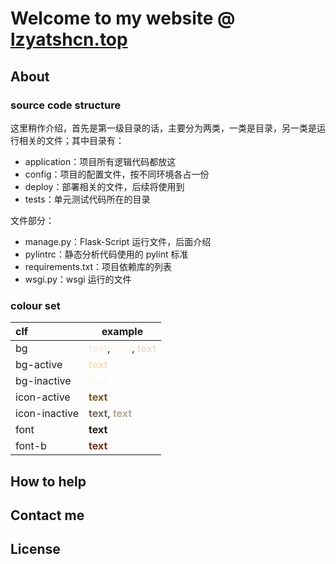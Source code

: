 # Welcome to my website @ [lzyatshcn.top](https://www.lzyatshcn.top/)

## About

### source code structure

这里稍作介绍，首先是第一级目录的话，主要分为两类，一类是目录，另一类是运行相关的文件；其中目录有：

- application：项目所有逻辑代码都放这
- config：项目的配置文件，按不同环境各占一份
- deploy：部署相关的文件，后续将使用到
- tests：单元测试代码所在的目录

文件部分：

- manage.py：Flask-Script 运行文件，后面介绍
- pylintrc：静态分析代码使用的 pylint 标准
- requirements.txt：项目依赖库的列表
- wsgi.py：wsgi 运行的文件

### colour set

| clf           | example                                                                                                                                        |
|:--------------|------------------------------------------------------------------------------------------------------------------------------------------------|
| bg            | <span style="color:#F7F0EA"><b>text</b></span>, <span style="color:#FDF8F2"><b>text</b></span>, <span style="color:#E8E1DB"><b>text</b></span> |
| bg-active     | <span style="color:#FADFB0"><b>text</b></span>                                                                                                 |
| bg-inactive   | <span style="color:#FCF7F1"><b>text</b></span>                                                                                                 |
| icon-active   | <span style="color:#75581F"><b>text</b></span>                                                                                                 |
| icon-inactive | <span style="color:#706A5E"><b>text</b></span>, <span style="color:#B3AA9B"><b>text</b></span>                                                 |
| font          | <span style="color:#241D17"><b>text</b></span>                                                                                                 |
| font-b        | <span style="color:#73331B"><b>text</b></span>                                                                                                 |

## How to help

## Contact me

## License
